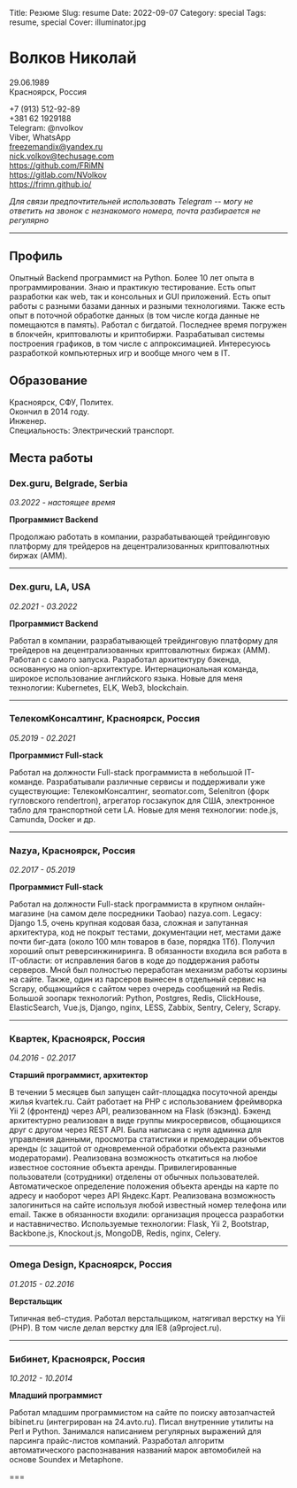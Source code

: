Title: Резюме
Slug: resume
Date: 2022-09-07
Category: special
Tags: resume, special
Cover: illuminator.jpg



Волков Николай
==============

29.06.1989<br>
Красноярск, Россия

+7 (913) 512-92-89<br>
+381 62 1929188<br>
Telegram: @nvolkov <br>
Viber, WhatsApp<br>
freezemandix@yandex.ru<br>
nick.volkov@techusage.com<br>
https://github.com/FRiMN <br>
https://gitlab.com/NVolkov <br>
https://frimn.github.io/

*Для связи предпочтительней использовать Telegram -- могу не ответить на звонок с незнакомого номера, почта разбирается не регулярно*

---

## Профиль

Опытный Backend программист на Python. Более 10 лет опыта в программировании.
Знаю и практикую тестирование.
Есть опыт разработки как web, так и консольных и GUI приложений.
Есть опыт работы с разными базами данных и разными технологиями.
Также есть опыт в поточной обработке данных (в том числе когда данные не помещаются в память).
Работал с бигдатой.
Последнее время погружен в блокчейн, криптовалюты и криптобиржи.
Разрабатывал системы построения графиков, в том числе с аппроксимацией.
Интересуюсь разработкой компьютерных игр и вообще много чем в IT.

## Образование

Красноярск, СФУ, Политех.<br>
Окончил в 2014 году.<br>
Инженер.<br>
Специальность: Электрический транспорт.

## Места работы

### Dex.guru, Belgrade, Serbia

*03.2022 - настоящее время*

**Программист Backend**

Продолжаю работать в компании, разрабатывающей трейдинговую платформу для трейдеров на децентрализованных криптовалютных биржах (AMM).

---

### Dex.guru, LA, USA

*02.2021 - 03.2022*

**Программист Backend**

Работал в компании, разрабатывающей трейдинговую платформу для трейдеров на децентрализованных криптовалютных биржах (AMM).
Работал с самого запуска.
Разработал архитектуру бэкенда, основанную на onion-архитектуре.
Интернациональная команда, широкое использование английского языка.
Новые для меня технологии: Kubernetes, ELK, Web3, blockchain.

---

### ТелекомКонсалтинг, Красноярск, Россия

*05.2019 - 02.2021*

**Программист Full-stack**

Работал на должности Full-stack программиста в небольшой IT-команде. Разрабатывали различные сервисы и поддерживали уже существующие:
ТелекомКонсалтинг, seomator.com, Selenitron (форк гугловского rendertron), агрегатор госзакупок для США, электронное табло для транспортной сети LA.
Новые для меня технологии: node.js, Camunda, Docker и др.

---

### Nazya, Красноярск, Россия

*02.2017 - 05.2019*

**Программист Full-stack**

Работал на должности Full-stack программиста в крупном онлайн-магазине (на самом деле посредники Taobao) nazya.com.
Legacy: Django 1.5, очень крупная кодовая база, сложная и запутанная архитектура, 
код не покрыт тестами, документации нет, местами даже почти биг-дата (около 100 млн товаров в базе, порядка 1Тб). 
Получил хороший опыт реверсинжиниринга.
В обязанности входила вся работа в IT-области: от исправления багов в коде до поддержания работы серверов.
Мной был полностью переработан механизм работы корзины на сайте.
Также, один из парсеров вынесен в отдельный сервис на Scrapy, общающийся с сайтом через очередь сообщений на Redis.
Большой зоопарк технологий: Python, Postgres, Redis, ClickHouse, ElasticSearch, Vue.js, Django, nginx, LESS, Zabbix, Sentry, Celery, Scrapy.

---

### Квартек, Красноярск, Россия

*04.2016 - 02.2017*

**Старший программист, архитектор**

В течении 5 месяцев был запущен сайт-площадка посуточной аренды жилья kvartek.ru. 
Сайт работает на PHP с использованием фреймворка Yii 2 (фронтенд) через API, реализованном на Flask (бэкэнд). 
Бэкенд архитектурно реализован в виде группы микросервисов, общающихся друг с другом через REST API.
Была написана с нуля админка для управления данными, просмотра статистики и 
премодерации объектов аренды (с защитой от одновременной обработки объекта разными модераторами). 
Реализована возможность откатиться на любое известное состояние объекта аренды. 
Привилегированные пользователи (сотрудники) отделены от обычных пользователей.
Автоматическое определение положения объекта аренды на карте по адресу и наоборот через API Яндекс.Карт. 
Реализована возможность залогиниться на сайте используя любой известный номер телефона или email.
Также в обязанности входили: организация процесса разработки и наставничество.
Используемые технологии: Flask, Yii 2, Bootstrap, Backbone.js, Knockout.js, MongoDB, Redis, nginx, Celery.

---

### Omega Design, Красноярск, Россия

*01.2015 - 02.2016*

**Верстальщик**

Типичная веб-студия. Работал верстальщиком, натягивал верстку на Yii (PHP).
В том числе делал верстку для IE8 (a9project.ru).

---

### Бибинет, Красноярск, Россия

*10.2012 - 10.2014*

**Младший программист**

Работал младшим программистом на сайте по поиску автозапчастей bibinet.ru (интегрирован на 24.avto.ru).
Писал внутренние утилиты на Perl и Python. Занимался написанием регулярных выражений для парсинга прайс-листов компаний. 
Разработал алгоритм автоматического распознавания названий марок автомобилей на основе Soundex и Metaphone.

===

